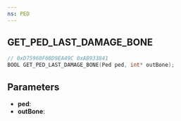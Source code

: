 ```yaml
---
ns: PED
---
```

## GET_PED_LAST_DAMAGE_BONE

```c
// 0xD75960F6BD9EA49C 0xAB933841
BOOL GET_PED_LAST_DAMAGE_BONE(Ped ped, int* outBone);
```

## Parameters
* **ped**:
* **outBone**:
